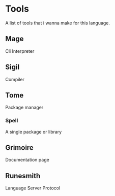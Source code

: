 # Tools

A list of tools that i wanna make for this language.

## Mage

Cli Interpreter

## Sigil

Compiler

## Tome

Package manager

### Spell

A single package or library

## Grimoire

Documentation page

## Runesmith

Language Server Protocol
